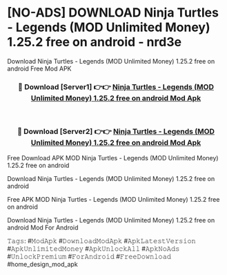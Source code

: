 # [NO-ADS] DOWNLOAD Ninja Turtles - Legends (MOD Unlimited Money) 1.25.2 free on android - nrd3e
Download Ninja Turtles - Legends (MOD Unlimited Money) 1.25.2 free on android Free Mod APK

<div align="center">
<h3>🔴 Download [Server1] 👉👉 <a href="https://apk-comot.site?title=Ninja_Turtles_-_Legends_(MOD_Unlimited_Money)_1.25.2_free_on_android">Ninja Turtles - Legends (MOD Unlimited Money) 1.25.2 free on android Mod Apk</a></h3><br>

<h3>🔴 Download [Server2] 👉👉 <a href="https://apk-comot.site?title=Ninja_Turtles_-_Legends_(MOD_Unlimited_Money)_1.25.2_free_on_android">Ninja Turtles - Legends (MOD Unlimited Money) 1.25.2 free on android Mod Apk</a></h3>
</div>


Free Download APK MOD Ninja Turtles - Legends (MOD Unlimited Money) 1.25.2 free on android

Download Ninja Turtles - Legends (MOD Unlimited Money) 1.25.2 free on android 

Free APK MOD Ninja Turtles - Legends (MOD Unlimited Money) 1.25.2 free on android 

Download Ninja Turtles - Legends (MOD Unlimited Money) 1.25.2 free on android Mod For Android

𝚃𝚊𝚐𝚜: #𝙼𝚘𝚍𝙰𝚙𝚔 #𝙳𝚘𝚠𝚗𝚕𝚘𝚊𝚍𝙼𝚘𝚍𝙰𝚙𝚔 #𝙰𝚙𝚔𝙻𝚊𝚝𝚎𝚜𝚝𝚅𝚎𝚛𝚜𝚒𝚘𝚗 #𝙰𝚙𝚔𝚄𝚗𝚕𝚒𝚖𝚒𝚝𝚎𝚍𝙼𝚘𝚗𝚎𝚢 #𝙰𝚙𝚔𝚄𝚗𝚕𝚘𝚌𝚔𝙰𝚕𝚕 #𝙰𝚙𝚔𝙽𝚘𝙰𝚍𝚜 #𝚄𝚗𝚕𝚘𝚌𝚔𝙿𝚛𝚎𝚖𝚒𝚞𝚖 #𝙵𝚘𝚛𝙰𝚗𝚍𝚛𝚘𝚒𝚍 #𝙵𝚛𝚎𝚎𝙳𝚘𝚠𝚗𝚕𝚘𝚊𝚍 #home_design_mod_apk